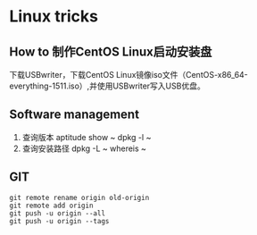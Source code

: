 
# Linux tricks

## How to 制作CentOS Linux启动安装盘

下载USBwriter，下载CentOS Linux镜像iso文件（CentOS-x86_64-everything-1511.iso）,并使用USBwriter写入USB优盘。

## Software management

1. 查询版本
aptitude show ~
dpkg -l ~
2. 查询安装路径
dpkg -L ~
whereis ~

## GIT

```git
git remote rename origin old-origin
git remote add origin
git push -u origin --all
git push -u origin --tags
```

